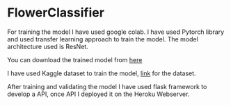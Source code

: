 # FlowerClassifier

For training the model I have used google colab. I have used Pytorch library and used transfer learning approach to train the model. The model architecture used is ResNet.

You can download the trained model from [here](https://drive.google.com/file/d/1g-aialJ83Y4EcSEn9aAvKHcAt0bR7Xjp/view?usp=sharing)

I have used Kaggle dataset to train the model, [link](https://www.kaggle.com/msheriey/104-flowers-garden-of-eden) for the dataset.

After training and validating the model I have used flask framework to develop a API, once API I deployed it on the Heroku Webserver.

